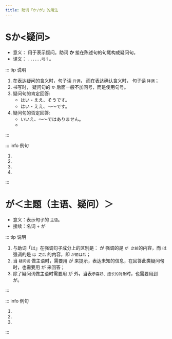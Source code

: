 ```yaml
---
title: 助词「か/が」的用法
---
```


# Sか<疑问>

- 意义： 用于表示疑问。助词 **か** 接在陈述句的句尾构成疑问句。
- 译文： `......吗？`。

::: tip 说明

1. 在表达疑问的含义时，句子读 `升调`， 而在表达确认含义时， 句子读 `降调`；
2. 书写时， 疑问句的 `か` 后面一般不加问号，而是使用句号。
3. 疑问句的肯定回答:
   - はい・ええ、そうです。
   - はい・ええ、〜〜です。
4. 疑问句的否定回答:
   - いいえ、〜〜ではありません。
   - <grammer-content sentence="いいえ、[違/ちが]います。~~です。" trans='' />

:::

::: info 例句

1. <grammer-content sentence="あ、[日本/にほん]の[方/かた]です**か**。" trans='啊，是日本人吗？' />
2. <grammer-content sentence="[王/おう]さんは[日本/にほん][語科/ごか]の[方/かた]です**か**。" trans='小王是日语系的吗？' />
3. <grammer-content sentence="[王/おう]さんは[高橋/たかはし]さんの[知/し]り[合/あ]いです**か**。" trans='小王是高桥的熟人吗？' />
4. <grammer-content sentence="ああ、[日本/にほん][語科/ごか]の[方/かた]です**か**。" trans='啊， 是日语系的啊。' />

:::

# が＜主题（主语、疑问）＞

- 意义：表示句子的 `主语`。
- 接续：名词 + が

::: tip 说明

1. 与助词「は」在强调句子成分上的区别是： が 强调的是 `が 之前`的内容，而 は 强调的是 `は 之后` 的内容，即 `が前は后`；
2. 当 `疑问词` 做主语时，需要用 が 来提示，表达未知的信息，在回答此类疑问句时，也需要用 が 来回答；
3. 除了疑问词做主语时需要用 が 外，当表`示喜好、擅长的对象`时，也需要用到 が。

:::

::: info 例句

1. <grammer-content sentence="A:[何/なん]**が**[難/むずか]しいですか。" trans='什么比较难啊？' />
   <grammer-content sentence="B:[助詞/じょし]**が**[難/むずか]しいです。" trans='助词难。' />
2. <grammer-content sentence="お[寿司/すし]**が**[好/す]きです。" trans='喜欢寿司。' />
3. <grammer-content sentence="[日本語/にほんご]**が**[上手/じょうず]です。" trans='擅长日语。' />

:::
